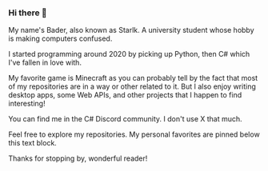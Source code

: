 ### Hi there 👋
My name's Bader, also known as Starlk. A university student whose hobby is making computers confused.

I started programming around 2020 by picking up Python, then C# which I've fallen in love with.

My favorite game is Minecraft as you can probably tell by the fact that most of my repositories are in a way or other related to it.
But I also enjoy writing desktop apps, some Web APIs, and other projects that I happen to find interesting!

You can find me in the C# Discord community. I don't use X that much.

Feel free to explore my repositories. My personal favorites are pinned below this text block.

Thanks for stopping by, wonderful reader!
